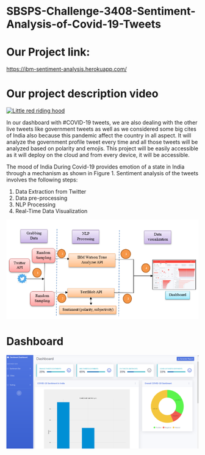 # SBSPS-Challenge-3408-Sentiment-Analysis-of-Covid-19-Tweets

# Our Project link:  
 
 https://ibm-sentiment-analysis.herokuapp.com/
 
 # Our project description video
 
 [![Little red riding hood](http://i.imgur.com/7YTMFQp.png)](https://vimeo.com/3514904 "Little red riding hood - Click to Watch!")

In our dashboard with #COVID-19 tweets, we are also dealing with the other live tweets like government tweets as well as we considered some big cites of India also because this pandemic affect the country in all aspect.
It will analyze the government profile tweet every time and all those tweets will be analyzed based on polarity and emojis. This project will be easily accessible as it will deploy on the cloud and from every device, it will be accessible. 

The mood of India During Covid-19 provides emotion of a state in India through a mechanism as shown in Figure 1. Sentiment analysis of the tweets involves the following steps:
1. Data Extraction from Twitter 
2. Data pre-processing 
3. NLP Processing 
4. Real-Time Data Visualization


![](pic/Screenshot%20(285).png)




# Dashboard




![](pic/Screenshot%20(71).png)
